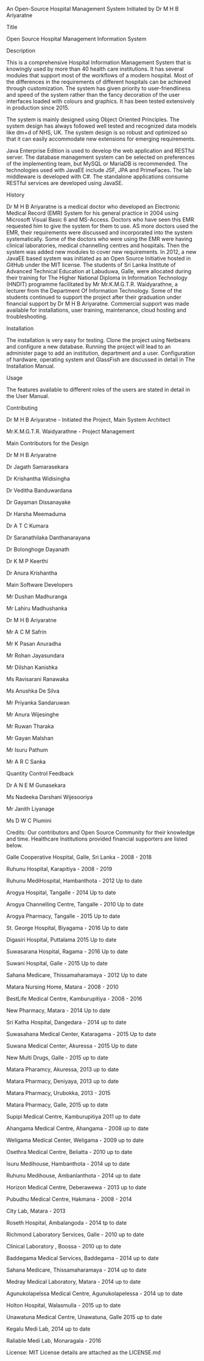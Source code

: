 An Open-Source Hospital Management System Initiated by Dr M H B Ariyaratne

Title

Open Source Hospital Management Information System

Description

This is a comprehensive Hospital Information Management System that is knowingly used by more than 40 health care institutions. It has several modules that support most of the workflows of a modern hospital. Most of the differences in the requirements of different hospitals can be achieved through customization. The system has given priority to user-friendliness and speed of the system rather than the fancy decoration of the user interfaces loaded with colours and graphics. It has been tested extensively in production since 2015.

The system is mainly designed using Object Oriented Principles. The system design has always followed well tested and recognized data models like dm+d of NHS, UK. The system design is so robust and optimized so that it can easily accommodate new extensions for emerging requirements.

Java Enterprise Edition is used to develop the web application and RESTful server. The database management system can be selected on preferences of the implementing team, but MySQL or MariaDB is recommended. The technologies used with JavaEE include JSF, JPA and PrimeFaces. The lab middleware is developed with C#. The standalone applications consume RESTful services are developed using JavaSE.

History

Dr M H B Ariyaratne is a medical doctor who developed an Electronic Medical Record (EMR) System for his general practice in 2004 using Microsoft Visual Basic 6 and MS-Access. Doctors who have seen this EMR requested him to give the system for them to use. AS more doctors used the EMR, their requirements were discussed and incorporated into the system systematically. Some of the doctors who were using the EMR were having clinical laboratories, medical channelling centres and hospitals. Then the system was added new modules to cover new requirements. In 2012, a new JavaEE based system was initiated as an Open Source Initiative hosted in GitHub under the MIT license. The students of Sri Lanka Institute of Advanced Technical Education at Labuduwa, Galle, were allocated during their training for The Higher National Diploma in Information Technology (HNDIT) programme facilitated by Mr Mr.K.M.G.T.R. Waidyarathne, a lecturer from the Department Of Information Technology. Some of the students continued to support the project after their graduation under financial support by Dr M H B Ariyaratne. Commercial support was made available for installations, user training, maintenance, cloud hosting and troubleshooting.  

Installation

The installation is very easy for testing. Clone the project using Netbeans and configure a new database. Running the project will lead to an administer page to add an institution, department and a user. Configuration of hardware, operating system and GlassFish are discussed in detail in The Installation Manual.

Usage

The features available to different roles of the users are stated in detail in the User Manual.

Contributing 

Dr M H B Ariyaratne - Initiated the Project, Main System Architect

Mr.K.M.G.T.R. Waidyarathne - Project Management

Main Contributors for the Design

Dr M H B Ariyaratne

Dr Jagath Samarasekara

Dr Krishantha Widisingha

Dr Veditha Banduwardana

Dr Gayaman Dissanayake

Dr Harsha Meemaduma

Dr A T C Kumara

Dr Saranathilaka Danthanarayana

Dr Bolonghoge Dayanath

Dr K M P Keerthi

Dr Anura Krishantha



Main Software Developers

Mr Dushan Madhuranga

Mr Lahiru Madhushanka

Dr M H B Ariyaratne

Mr A C M Safrin

Mr K Pasan Anuradha

Mr Rohan Jayasundara

Mr Dilshan Kanishka

Ms Ravisarani Ranawaka

Ms Anushka De Silva

Mr Priyanka Sandaruwan

Mr Anura Wijesinghe

Mr Ruwan Tharaka

Mr Gayan Malshan

Mr Isuru Pathum

Mr A R C Sanka


Quantity Control Feedback

Dr A N E M Gunasekara

Ms Nadeeka Darshani Wijesooriya

Mr Janith Liyanage

Ms D W C Piumini



Credits: 
Our contributors and Open Source Community for their knowledge and time. Healthcare Institutions provided financial supporters are listed below.

Galle Cooperative Hospital, Galle, Sri Lanka - 2008 - 2018

Ruhunu Hospital, Karapitiya - 2008 - 2019

Ruhunu MediHospital, Hambanthota  - 2012 Up to date

Arogya Hospital, Tangalle - 2014 Up to date

Arogya Channelling Centre, Tangalle -  2010 Up to date

Arogya Pharmacy, Tangalle -  2015 Up to date

St. George Hospital, Biyagama -  2016 Up to date

Digasiri Hospital, Puttalama  2015 Up to date

Suwasarana Hospital, Ragama   -  2016 Up to date

Suwani Hospital, Galle -  2015 Up to date

Sahana Medicare, Thissamaharamaya  -  2012 Up to date

Matara Nursing Home, Matara - 2008 - 2010

BestLife Medical Centre, Kamburupitiya - 2008 - 2016

New Pharmacy, Matara - 2014 Up to date

Sri Katha Hospital, Dangedara - 2014 up to date

Suwasahana Medical Center, Kataragama - 2015 Up to date

Suwana Medical Center, Akuressa - 2015 Up to date

New Multi Drugs, Galle - 2015 up to date

Matara Pharamcy, Akuressa, 2013  up to date

Matara Pharmacy, Deniyaya, 2013 up to date

Matara Pharmacy, Urubokka, 2013 - 2015

Matara Pharmacy, Galle, 2015 up to date

Supipi Medical Centre, Kamburupitiya 2011  up to date

Ahangama Medical Centre, Ahangama - 2008 up to date

Weligama Medical Center, Weligama - 2009  up to date

Osethra Medical Centre, Beliatta - 2010 up to date

Isuru Medihouse, Hambanthota - 2014  up to date

Ruhunu Medihouse, Ambanlanthota - 2014  up to date

Horizon Medical Centre, Deberawewa - 2013  up to date

Pubudhu Medical Centre, Hakmana - 2008 - 2014

City Lab, Matara - 2013

Roseth Hospital, Ambalangoda - 2014 tp to date

Richmond Laboratory Services, Galle - 2010 up to date

Clinical Laboratory , Boossa - 2010 up to date

Baddegama Medical Services, Baddegama - 2014 up to date

Sahana Medicare, Thissamaharamaya - 2014 up to date

Medray Medical Laboratory, Matara - 2014 up to date

Agunukolapelssa Medical Centre, Agunukolapelessa - 2014 up to date

Holton Hospital, Walasmulla - 2015 up to date

Unawatuna Medical Centre, Unawatuna, Galle 2015 up to date

Kegalu Medi Lab, 2014 up to date

Raliable Medi Lab, Monaragala - 2016



License: MIT License details are attached as the LICENSE.md
